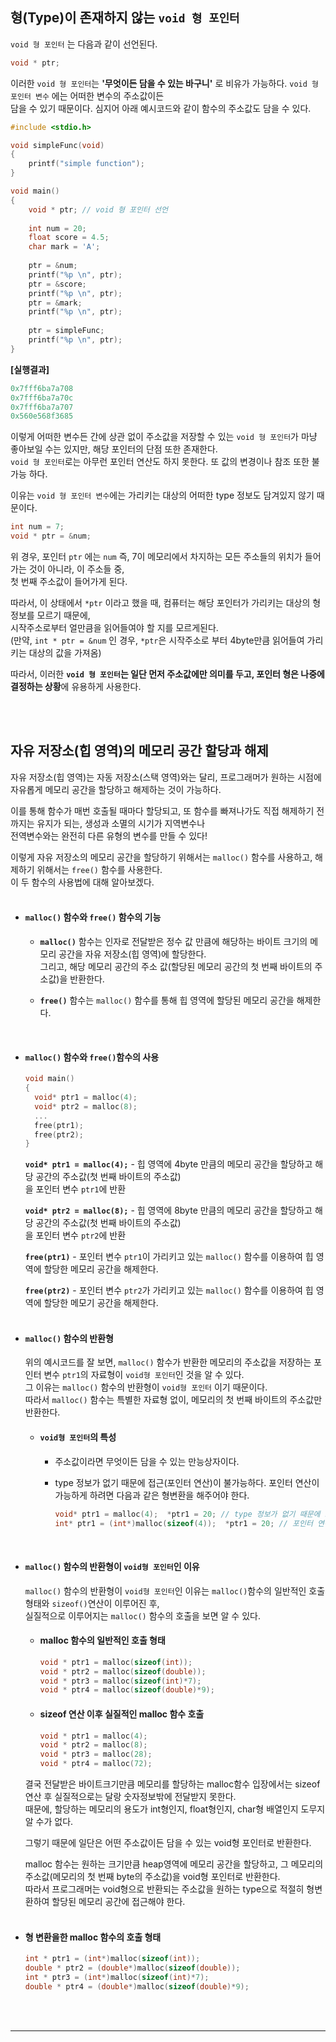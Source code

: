 ## 형(Type)이 존재하지 않는 `void 형 포인터`
`void 형 포인터` 는 다음과 같이 선언된다.<br>
```c
void * ptr;
```
이러한 `void 형 포인터`는 **'무엇이든 담을 수 있는 바구니'** 로 비유가 가능하다. `void 형 포인터 변수` 에는 어떠한 변수의 주소값이든 <br>
담을 수 있기 때문이다. 심지어 아래 예시코드와 같이 함수의 주소값도 담을 수 있다.<br>
```c
#include <stdio.h>

void simpleFunc(void)
{
	printf("simple function");
}

void main()
{
	void * ptr; // void 형 포인터 선언
	
	int num = 20;
	float score = 4.5;
	char mark = 'A';
	
	ptr = &num;
	printf("%p \n", ptr);
	ptr = &score;
	printf("%p \n", ptr);
	ptr = &mark;
	printf("%p \n", ptr);
	
	ptr = simpleFunc;
	printf("%p \n", ptr);
}
```
**[실행결과]**<br>
```c
0x7fff6ba7a708
0x7fff6ba7a70c
0x7fff6ba7a707
0x560e568f3685
```
이렇게 어떠한 변수든 간에 상관 없이 주소값을 저장할 수 있는 `void 형 포인터`가 마냥 좋아보일 수는 있지만, 해당 포인터의 단점 또한 존재한다.<br>
`void 형 포인터`로는 아무런 포인터 연산도 하지 못한다. 또 값의 변경이나 참조 또한 불가능 하다.<br>

이유는 `void 형 포인터 변수`에는 가리키는 대상의 어떠한 type 정보도 담겨있지 않기 때문이다.<br>
```c
int num = 7;
void * ptr = &num;
```
위 경우, 포인터 `ptr` 에는 `num` 즉, 7이 메모리에서 차지하는 모든 주소들의 위치가 들어가는 것이 아니라, 이 주소들 중, <br>
첫 번째 주소값이 들어가게 된다. <br>

따라서, 이 상태에서 `*ptr` 이라고 했을 때, 컴퓨터는 해당 포인터가 가리키는 대상의 형 정보를 모르기 때문에,<br>
시작주소로부터 얼만큼을 읽어들여야 할 지를 모르게된다.<br>
(만약, `int * ptr = &num` 인 경우, `*ptr`은 시작주소로 부터 4byte만큼 읽어들여 가리키는 대상의 값을 가져옴)<br>

따라서, 이러한 **`void 형 포인터`는 일단 먼저 주소값에만 의미를 두고, 포인터 형은 나중에 결정하는 상황**에 유용하게 사용한다.<br>

<br><br>


## 자유 저장소(힙 영역)의 메모리 공간 할당과 해제
자유 저장소(힙 영역)는 자동 저장소(스택 영역)와는 달리, 프로그래머가 원하는 시점에 자유롭게 메모리 공간을 할당하고 해제하는 것이 가능하다.<br>

이를 통해 함수가 매번 호출될 때마다 할당되고, 또 함수를 빠져나가도 직접 해제하기 전 까지는 유지가 되는, 생성과 소멸의 시기가 지역변수나 <br>
전역변수와는 완전히 다른 유형의 변수를 만들 수 있다!<br>

이렇게 자유 저장소의 메모리 공간을 할당하기 위해서는 `malloc()` 함수를 사용하고, 해제하기 위해서는 `free()` 함수를 사용한다.<br>
이 두 함수의 사용법에 대해 알아보겠다.<br><br>

- #### `malloc()` 함수와 `free()` 함수의 기능
  - **`malloc()`** 함수는 인자로 전달받은 정수 값 만큼에 해당하는 바이트 크기의 메모리 공간을 자유 저장소(힙 영역)에 할당한다.<br>
    그리고, 해당 메모리 공간의 주소 값(할당된 메모리 공간의 첫 번째 바이트의 주소값)을 반환한다.<br>
  
  - **`free()`** 함수는 `malloc()` 함수를 통해 힙 영역에 할당된 메모리 공간을 해제한다.<br>
<br>

- #### `malloc()` 함수와 `free()`함수의 사용
  ```c
  void main()
  {
    void* ptr1 = malloc(4);
    void* ptr2 = malloc(8);  
    ...
    free(ptr1);
    free(ptr2);
  }
  ```
  **`void* ptr1 = malloc(4);`** - 힙 영역에 4byte 만큼의 메모리 공간을 할당하고 해당 공간의 주소값(첫 번째 바이트의 주소값)<br>
  을 포인터 변수 `ptr1`에 반환<br>
  
  **`void* ptr2 = malloc(8);`** - 힙 영역에 8byte 만큼의 메모리 공간을 할당하고 해당 공간의 주소값(첫 번째 바이트의 주소값)<br>
  을 포인터 변수 `ptr2`에 반환<br>
  
  **`free(ptr1)`** - 포인터 변수 `ptr1`이 가리키고 있는 `malloc()` 함수를 이용하여 힙 영역에 할당한 메모리 공간을 해제한다.<br>
  
  **`free(ptr2)`** - 포인터 변수 `ptr2`가 가리키고 있는 `malloc()` 함수를 이용하여 힙 영역에 할당한 메모기 공간을 해제한다.<br><br>
  
- #### `malloc()` 함수의 반환형
  위의 예시코드를 잘 보면, `malloc()` 함수가 반환한 메모리의 주소값을 저장하는 포인터 변수 `ptr1`의 자료형이 `void형 포인터`인 것을 알 수 있다.<br>
  그 이유는 `malloc()` 함수의 반환형이 `void형 포인터` 이기 때문이다.<br>
  따라서 `malloc()` 함수는 특별한 자료형 없이, 메모리의 첫 번째 바이트의 주소값만 반환한다.<br>
  
  - #### `void형 포인터`의 특성
    - 주소값이라면 무엇이든 담을 수 있는 만능상자이다.
    - type 정보가 없기 때문에 접근(포인터 연산)이 불가능하다. 포인터 연산이 가능하게 하려면 다음과 같은 형변환을 해주어야 한다.<br>
    
      ```c
      void* ptr1 = malloc(4);  *ptr1 = 20; // type 정보가 없기 때문에 포인터 연산 불가능
      int* ptr1 = (int*)malloc(sizeof(4));  *ptr1 = 20; // 포인터 연산 가능
      ```
<br>

- #### `malloc()` 함수의 반환형이 `void형 포인터`인 이유
  `malloc()` 함수의 반환형이 `void형 포인터`인 이유는 `malloc()`함수의 일반적인 호출 형태와 `sizeof()`연산이 이루어진 후,<br>
  실질적으로 이루어지는 `malloc()` 함수의 호출을 보면 알 수 있다.<br>
  
  - #### malloc 함수의 일반적인 호출 형태
    ```c
    void * ptr1 = malloc(sizeof(int));
    void * ptr2 = malloc(sizeof(double));
    void * ptr3 = malloc(sizeof(int)*7);
    void * ptr4 = malloc(sizeof(double)*9);
    ```
  - #### sizeof 연산 이후 실질적인 malloc 함수 호출
    ```c
    void * ptr1 = malloc(4);
    void * ptr2 = malloc(8);
    void * ptr3 = malloc(28);
    void * ptr4 = malloc(72);
    ```
  결국 전달받은 바이트크기만큼 메모리를 할당하는 malloc함수 입장에서는 sizeof 연산 후 실질적으로는 달랑 숫자정보밖에 전달받지 못한다. <br>
  때문에, 할당하는 메모리의 용도가 int형인지, float형인지, char형 배열인지 도무지 알 수가 없다.<br>
  
  그렇기 때문에 일단은 어떤 주소값이든 담을 수 있는 void형 포인터로 반환한다.<br>
  
  malloc 함수는 원하는 크기만큼 heap영역에 메모리 공간을 할당하고, 그 메모리의 주소값(메모리의 첫 번째 byte의 주소값)을 void형 포인터로 반환한다.<br>
  따라서 프로그래머는 void형으로 반환되는 주소값을 원하는 type으로 적절히 형변환하여 할당된 메모리 공간에 접근해야 한다.<br><br>
  
- #### 형 변환을한 malloc 함수의 호출 형태
  ```c
  int * ptr1 = (int*)malloc(sizeof(int));
  double * ptr2 = (double*)malloc(sizeof(double));
  int * ptr3 = (int*)malloc(sizeof(int)*7);
  double * ptr4 = (double*)malloc(sizeof(double)*9);
  ```
<br><br>

---
